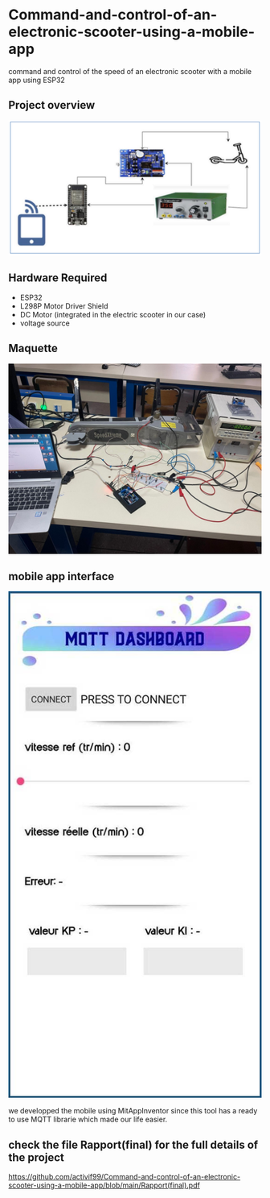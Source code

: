 # Command-and-control-of-an-electronic-scooter-using-a-mobile-app
command and control of the speed of an electronic scooter with a mobile app using ESP32

## Project overview
 ![alt text](https://github.com/activif99/Command-and-control-of-an-electronic-scooter-using-a-mobile-app/blob/main/PROJECT_OVERVIEW.PNG)



## Hardware Required
- ESP32
- L298P Motor Driver Shield
- DC Motor (integrated in the electric scooter in our case)
- voltage source
  

## Maquette
 ![alt text](https://github.com/activif99/Command-and-control-of-an-electronic-scooter-using-a-mobile-app/blob/main/MAQUETTE.jpeg)


## mobile app interface
![alt text](https://github.com/activif99/Command-and-control-of-an-electronic-scooter-using-a-mobile-app/blob/main/Mobile_app/app_UI.jpg)

we developped the mobile using MitAppInventor since this tool has a ready to use MQTT librarie which made our life easier.

## check the file Rapport(final) for the full details of the project
https://github.com/activif99/Command-and-control-of-an-electronic-scooter-using-a-mobile-app/blob/main/Rapport(final).pdf
